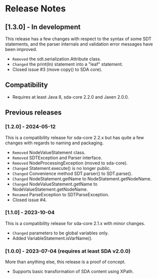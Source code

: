 # Release Notes

## [1.3.0] - In development

This release has a few changes with respect to the syntax of some SDT statements,
and the parser internals and validation error messages have been improved.

- `Removed` the sdt.serialization.Attribute class.
- `Changed` the print(ln) statement into a "leaf" statement.
- Closed issue #3 (move copy() to SDA core).

## Compatibility

- Requires at least Java 8, sda-core 2.2.0 and Jaxen 2.0.0.

## Previous releases

### [1.2.0] - 2024-05-12

This is a compatibility release for sda-core 2.2.x but has quite a few 
changes with regards to naming and packaging.

- `Removed` NodeValueStatement class.
- `Removed` SDTException and Parser interface.
- `Removed` NodeProcessingException (moved to sda-core).
- `Changed` Statement.execute() is no longer public.
- `Changed` Convenience method SDT.parser() to SDT.parse().
- `Changed` NodeStatement.getName to NodeStatement.getNodeName.
- `Changed` NodeValueStatement.getName to NodeValueStatement.getNodeName.
- `Renamed` ParseException to SDTParseException.
- Closed issue #4.

### [1.1.0] - 2023-10-04

This is a compatibility release for sda-core 2.1.x with minor changes.

- `Changed` parameters to be global variables only.
- Added VariableStatement.isVarName().

### [1.0.0] - 2023-07-04 (requires at least SDA v2.0.0)

More than anything else, this release is a proof of concept.

- Supports basic transformation of SDA content using XPath.